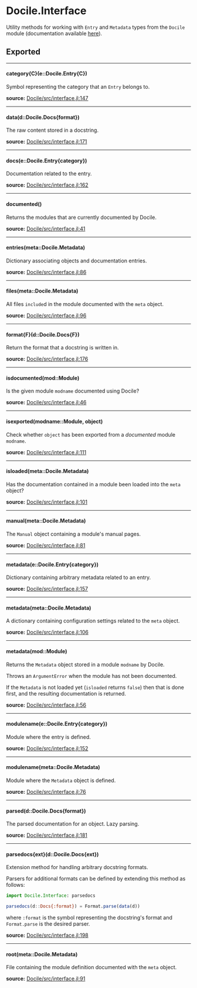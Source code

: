 # Docile.Interface
Utility methods for working with `Entry` and `Metadata` types from the `Docile`
module (documentation available [here](api/Docile)).


## Exported
---

#### category{C}(e::Docile.Entry{C})
Symbol representing the category that an `Entry` belongs to.


**source:**
[Docile/src/interface.jl:147](https://github.com/MichaelHatherly/Docile.jl/tree/34ca314a33253f4ee19e7cb88799dbd68cae8efc/src/interface.jl#L147)

---

#### data(d::Docile.Docs{format})
The raw content stored in a docstring.


**source:**
[Docile/src/interface.jl:171](https://github.com/MichaelHatherly/Docile.jl/tree/34ca314a33253f4ee19e7cb88799dbd68cae8efc/src/interface.jl#L171)

---

#### docs(e::Docile.Entry{category})
Documentation related to the entry.


**source:**
[Docile/src/interface.jl:162](https://github.com/MichaelHatherly/Docile.jl/tree/34ca314a33253f4ee19e7cb88799dbd68cae8efc/src/interface.jl#L162)

---

#### documented()
Returns the modules that are currently documented by Docile.


**source:**
[Docile/src/interface.jl:41](https://github.com/MichaelHatherly/Docile.jl/tree/34ca314a33253f4ee19e7cb88799dbd68cae8efc/src/interface.jl#L41)

---

#### entries(meta::Docile.Metadata)
Dictionary associating objects and documentation entries.


**source:**
[Docile/src/interface.jl:86](https://github.com/MichaelHatherly/Docile.jl/tree/34ca314a33253f4ee19e7cb88799dbd68cae8efc/src/interface.jl#L86)

---

#### files(meta::Docile.Metadata)
All files `include`d in the module documented with the `meta` object.


**source:**
[Docile/src/interface.jl:96](https://github.com/MichaelHatherly/Docile.jl/tree/34ca314a33253f4ee19e7cb88799dbd68cae8efc/src/interface.jl#L96)

---

#### format{F}(d::Docile.Docs{F})
Return the format that a docstring is written in.


**source:**
[Docile/src/interface.jl:176](https://github.com/MichaelHatherly/Docile.jl/tree/34ca314a33253f4ee19e7cb88799dbd68cae8efc/src/interface.jl#L176)

---

#### isdocumented(mod::Module)
Is the given module `modname` documented using Docile?


**source:**
[Docile/src/interface.jl:46](https://github.com/MichaelHatherly/Docile.jl/tree/34ca314a33253f4ee19e7cb88799dbd68cae8efc/src/interface.jl#L46)

---

#### isexported(modname::Module, object)
Check whether `object` has been exported from a *documented* module `modname`.


**source:**
[Docile/src/interface.jl:111](https://github.com/MichaelHatherly/Docile.jl/tree/34ca314a33253f4ee19e7cb88799dbd68cae8efc/src/interface.jl#L111)

---

#### isloaded(meta::Docile.Metadata)
Has the documentation contained in a module been loaded into the `meta` object?


**source:**
[Docile/src/interface.jl:101](https://github.com/MichaelHatherly/Docile.jl/tree/34ca314a33253f4ee19e7cb88799dbd68cae8efc/src/interface.jl#L101)

---

#### manual(meta::Docile.Metadata)
The `Manual` object containing a module's manual pages.


**source:**
[Docile/src/interface.jl:81](https://github.com/MichaelHatherly/Docile.jl/tree/34ca314a33253f4ee19e7cb88799dbd68cae8efc/src/interface.jl#L81)

---

#### metadata(e::Docile.Entry{category})
Dictionary containing arbitrary metadata related to an entry.


**source:**
[Docile/src/interface.jl:157](https://github.com/MichaelHatherly/Docile.jl/tree/34ca314a33253f4ee19e7cb88799dbd68cae8efc/src/interface.jl#L157)

---

#### metadata(meta::Docile.Metadata)
A dictionary containing configuration settings related to the `meta` object.


**source:**
[Docile/src/interface.jl:106](https://github.com/MichaelHatherly/Docile.jl/tree/34ca314a33253f4ee19e7cb88799dbd68cae8efc/src/interface.jl#L106)

---

#### metadata(mod::Module)
Returns the `Metadata` object stored in a module `modname` by Docile.

Throws an `ArgumentError` when the module has not been documented.

If the `Metadata` is not loaded yet (`isloaded` returns `false`) then that is
done first, and the resulting documentation is returned.


**source:**
[Docile/src/interface.jl:56](https://github.com/MichaelHatherly/Docile.jl/tree/34ca314a33253f4ee19e7cb88799dbd68cae8efc/src/interface.jl#L56)

---

#### modulename(e::Docile.Entry{category})
Module where the entry is defined.


**source:**
[Docile/src/interface.jl:152](https://github.com/MichaelHatherly/Docile.jl/tree/34ca314a33253f4ee19e7cb88799dbd68cae8efc/src/interface.jl#L152)

---

#### modulename(meta::Docile.Metadata)
Module where the `Metadata` object is defined.


**source:**
[Docile/src/interface.jl:76](https://github.com/MichaelHatherly/Docile.jl/tree/34ca314a33253f4ee19e7cb88799dbd68cae8efc/src/interface.jl#L76)

---

#### parsed(d::Docile.Docs{format})
The parsed documentation for an object. Lazy parsing.


**source:**
[Docile/src/interface.jl:181](https://github.com/MichaelHatherly/Docile.jl/tree/34ca314a33253f4ee19e7cb88799dbd68cae8efc/src/interface.jl#L181)

---

#### parsedocs{ext}(d::Docile.Docs{ext})
Extension method for handling arbitrary docstring formats.

Parsers for additional formats can be defined by extending this method as follows:

```julia
import Docile.Interface: parsedocs

parsedocs(d::Docs{:format}) = Format.parse(data(d))

```

where `:format` is the symbol representing the docstring's format and `Format.parse` is
the desired parser.


**source:**
[Docile/src/interface.jl:198](https://github.com/MichaelHatherly/Docile.jl/tree/34ca314a33253f4ee19e7cb88799dbd68cae8efc/src/interface.jl#L198)

---

#### root(meta::Docile.Metadata)
File containing the module definition documented with the `meta` object.


**source:**
[Docile/src/interface.jl:91](https://github.com/MichaelHatherly/Docile.jl/tree/34ca314a33253f4ee19e7cb88799dbd68cae8efc/src/interface.jl#L91)


